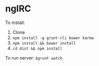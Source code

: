 ngIRC
=====

To install:

1. Clone
2. `npm install -g grunt-cli bower karma`
3. `npm install && bower install`
4. `cd dist && npm install`

To run server: `$grunt watch`